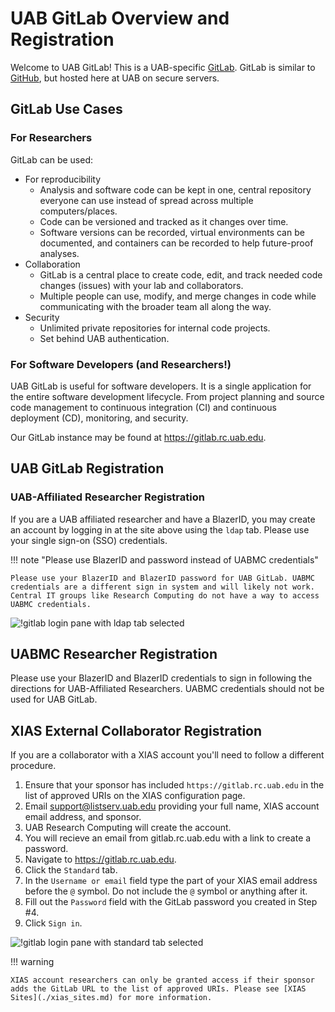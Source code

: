 # UAB GitLab Overview and Registration

Welcome to UAB GitLab! This is a UAB-specific [GitLab](https://about.gitlab.com/). GitLab is similar to [GitHub](https://github.com/), but hosted here at UAB on secure servers.

## GitLab Use Cases

### For Researchers

GitLab can be used:

- For reproducibility
    - Analysis and software code can be kept in one, central repository everyone can use instead of spread across multiple computers/places.
    - Code can be versioned and tracked as it changes over time.
    - Software versions can be recorded, virtual environments can be documented, and containers can be recorded to help future-proof analyses.
- Collaboration
    - GitLab is a central place to create code, edit, and track needed code changes (issues) with your lab and collaborators.
    - Multiple people can use, modify, and merge changes in code while communicating with the broader team all along the way.
- Security
    - Unlimited private repositories for internal code projects.
    - Set behind UAB authentication.

### For Software Developers (and Researchers!)

UAB GitLab is useful for software developers. It is a single application for the entire software development lifecycle. From project planning and source code management to continuous integration (CI) and continuous deployment (CD), monitoring, and security.

Our GitLab instance may be found at <https://gitlab.rc.uab.edu>.

## UAB GitLab Registration

### UAB-Affiliated Researcher Registration

If you are a UAB affiliated researcher and have a BlazerID, you may create an account by logging in at the site above using the `ldap` tab. Please use your single sign-on (SSO) credentials.

<!-- markdownlint-disable MD046 -->
!!! note "Please use BlazerID and password instead of UABMC credentials"

    Please use your BlazerID and BlazerID password for UAB GitLab. UABMC credentials are a different sign in system and will likely not work. Central IT groups like Research Computing do not have a way to access UABMC credentials.
<!-- markdownlint-enable MD046 -->

![!gitlab login pane with ldap tab selected](./images/gitlab_researcher_ldap.png)

## UABMC Researcher Registration

Please use your BlazerID and BlazerID credentials to sign in following the directions for UAB-Affiliated Researchers. UABMC credentials should not be used for UAB GitLab.

## XIAS External Collaborator Registration

If you are a collaborator with a XIAS account you'll need to follow a different procedure.

1. Ensure that your sponsor has included `https://gitlab.rc.uab.edu` in the list of approved URIs on the XIAS configuration page.
2. Email support@listserv.uab.edu providing your full name, XIAS account email address, and sponsor.
3. UAB Research Computing will create the account.
4. You will recieve an email from gitlab.rc.uab.edu with a link to create a password.
5. Navigate to <https://gitlab.rc.uab.edu>.
6. Click the `Standard` tab.
7. In the `Username or email` field type the part of your XIAS email address before the `@` symbol. Do not include the `@` symbol or anything after it.
8. Fill out the `Password` field with the GitLab password you created in Step #4.
9. Click `Sign in`.

![!gitlab login pane with standard tab selected](./images/gitlab_researcher_standard.png)

<!-- markdownlint-disable MD046 -->
!!! warning

    XIAS account researchers can only be granted access if their sponsor adds the GitLab URL to the list of approved URIs. Please see [XIAS Sites](./xias_sites.md) for more information.
<!-- markdownlint-enable MD046 -->
